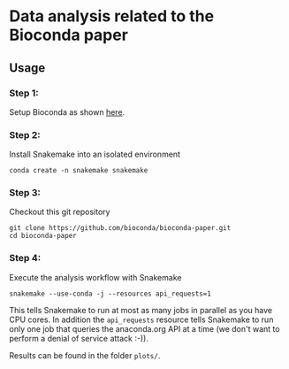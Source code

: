 # Data analysis related to the Bioconda paper

## Usage

### Step 1:

Setup Bioconda as shown [here](https://bioconda.github.io).

### Step 2:

Install Snakemake into an isolated environment

    conda create -n snakemake snakemake

### Step 3:

Checkout this git repository

    git clone https://github.com/bioconda/bioconda-paper.git
    cd bioconda-paper

### Step 4:

Execute the analysis workflow with Snakemake

    snakemake --use-conda -j --resources api_requests=1

This tells Snakemake to run at most as many jobs in parallel as you have CPU cores.
In addition the `api_requests` resource tells Snakemake to run only one job that
queries the anaconda.org API at a time (we don't want to perform a denial of
service attack :-)).

Results can be found in the folder `plots/`.
